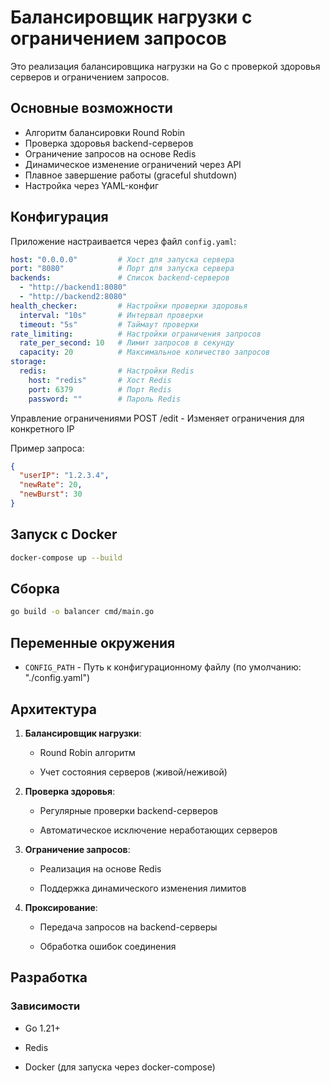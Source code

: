 # Балансировщик нагрузки с ограничением запросов

Это реализация балансировщика нагрузки на Go с проверкой здоровья серверов и ограничением запросов.

## Основные возможности

- Алгоритм балансировки Round Robin
- Проверка здоровья backend-серверов
- Ограничение запросов на основе Redis
- Динамическое изменение ограничений через API
- Плавное завершение работы (graceful shutdown)
- Настройка через YAML-конфиг

## Конфигурация

Приложение настраивается через файл `config.yaml`:

```yaml
host: "0.0.0.0"         # Хост для запуска сервера
port: "8080"            # Порт для запуска сервера
backends:               # Список backend-серверов
  - "http://backend1:8080"
  - "http://backend2:8080"
health_checker:         # Настройки проверки здоровья
  interval: "10s"       # Интервал проверки
  timeout: "5s"         # Таймаут проверки
rate_limiting:          # Настройки ограничения запросов
  rate_per_second: 10   # Лимит запросов в секунду
  capacity: 20          # Максимальное количество запросов
storage:
  redis:                # Настройки Redis
    host: "redis"       # Хост Redis
    port: 6379          # Порт Redis
    password: ""        # Пароль Redis
```
Управление ограничениями
POST /edit - Изменяет ограничения для конкретного IP

Пример запроса:

```json
{
  "userIP": "1.2.3.4",
  "newRate": 20,
  "newBurst": 30
}
```
## Запуск с Docker
```bash
docker-compose up --build
```
## Сборка
```bash
go build -o balancer cmd/main.go
```

## Переменные окружения

- `CONFIG_PATH` - Путь к конфигурационному файлу (по умолчанию: "./config.yaml")

## Архитектура

1. **Балансировщик нагрузки**:
    
    - Round Robin алгоритм
     
    - Учет состояния серверов (живой/неживой)
     
2. **Проверка здоровья**:
    
    - Регулярные проверки backend-серверов
    
    - Автоматическое исключение неработающих серверов
     
3. **Ограничение запросов**:
    
    - Реализация на основе Redis
    
    - Поддержка динамического изменения лимитов
    
4. **Проксирование**:
    
    - Передача запросов на backend-серверы
        
    - Обработка ошибок соединения
        

## Разработка

### Зависимости

- Go 1.21+
    
- Redis
    
- Docker (для запуска через docker-compose)
